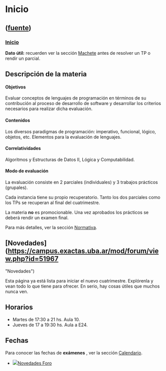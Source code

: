 # Inicio
([fuente](https://campus.exactas.uba.ar/course/view.php?id=995))
---
### [Inicio](https://campus.exactas.uba.ar/course/view.php?id=995&section=0)

 **Dato útil:** recuerden ver la sección
[Machete](https://campus.exactas.uba.ar/course/view.php?id=995&section=13)
antes de resolver un TP o rendir un parcial.

## **Descripción de la materia**

#### Objetivos

Evaluar conceptos de lenguajes de programación en términos de su contribución
al proceso de desarrollo de software y desarrollar los criterios necesarios
para realizar dicha evaluación.

#### Contenidos

Los diversos paradigmas de programación: imperativo, funcional, lógico,
objetos, etc. Elementos para la evaluación de lenguajes.

#### Correlatividades

Algoritmos y Estructuras de Datos II, Lógica y Computabilidad.

#### Modo de evaluación

La evaluación consiste en 2 parciales (individuales) y 3 trabajos prácticos
(grupales).

Cada instancia tiene su propio recuperatorio. Tanto los dos parciales como los
TPs se recuperan al final del cuatrimestre.

La materia **no** es promocionable. Una vez aprobados los prácticos se deberá
rendir un examen final.

Para más detalles, ver la sección
[Normativa](https://campus.exactas.uba.ar/course/view.php?id=995&section=2).

## [Novedades](https://campus.exactas.uba.ar/mod/forum/view.php?id=51967
"Novedades")

Esta página ya está lista para iniciar el nuevo cuatrimestre. Explórenla y
vean todo lo que tiene para ofrecer. En serio, hay cosas útiles que muchos
nunca ven.

## Horarios

  - Martes de 17:30 a 21 hs. Aula 10.
  - Jueves de 17 a 19:30 hs. Aula a E24.

## Fechas

Para conocer las fechas de **exámenes** , ver la sección
[Calendario](https://campus.exactas.uba.ar/course/view.php?id=995&section=12).

  - [![ ](https://campus.exactas.uba.ar/theme/image.php/aardvark/forum/1524598950/icon)Novedades Foro](https://campus.exactas.uba.ar/mod/forum/view.php?id=51967)

